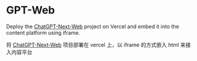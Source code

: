# GPT-Web
Deploy the [ChatGPT-Next-Web](https://github.com/Yidadaa/ChatGPT-Next-Web) project on Vercel and embed it into the content platform using iframe.


将 [ChatGPT-Next-Web](https://github.com/Yidadaa/ChatGPT-Next-Web) 项目部署在 vercel 上，以 iframe 的方式嵌入 html 来接入内容平台